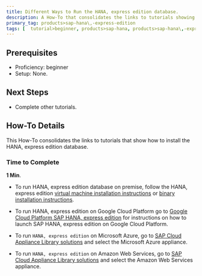 ```yaml
---
title: Different Ways to Run the HANA, express edition database.
description: A How-To that consolidates the links to tutorials showing how to set up the HANA, express edition database in different environments.
primary_tag: products>sap-hana\,-express-edition
tags: [  tutorial>beginner, products>sap-hana, products>sap-hana\,-express-edition, tutorial>how-to ]
---
```

## Prerequisites  
 - Proficiency: beginner
 - Setup: None.

## Next Steps
 - Complete other tutorials.

## How-To Details
This How-To consolidates the links to tutorials that show how to install the HANA, express edition database. 

### Time to Complete
**1 Min**.

- To run HANA, express edition database on premise, follow the HANA, express edition [virtual machine installation instructions](https://developers.sap.com/group.hxe-install-vm.html) or [binary installation instructions](https://developers.sap.com/group.hxe-install-binary.html).

- To run HANA, express edition on Google Cloud Platform go to [Google Cloud Platform SAP HANA, express edition](https://console.cloud.google.com/launcher/details/sap-public/sap-hana-express) for instructions on how to launch SAP HANA, express edition on Google Cloud Platform.

- To run `HANA, express edition` on Microsoft Azure, go to [SAP Cloud Appliance Library solutions](https://cal.sap.com/catalog#/solutions/d6f5e149-784a-43eb-9dce-58b377d8f440) and select the Microsoft Azure appliance.

- To run `HANA, express edition` on Amazon Web Services, go to [SAP Cloud Appliance Library solutions](https://cal.sap.com/catalog#/solutions/d6f5e149-784a-43eb-9dce-58b377d8f440) and select the Amazon Web Services appliance.

